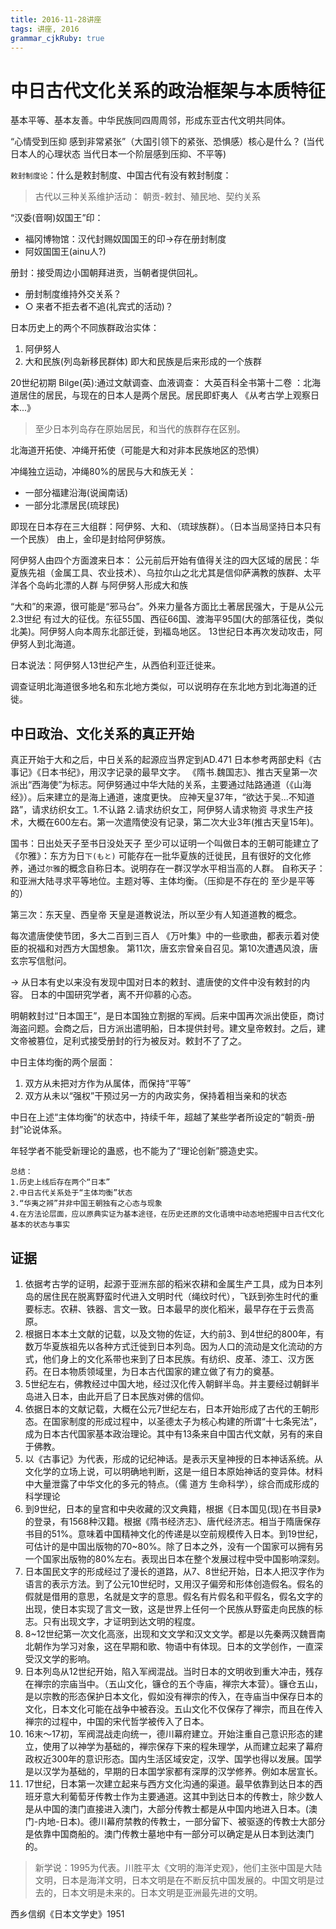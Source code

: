 ```yaml
---
title: 2016-11-28讲座 
tags: 讲座, 2016
grammar_cjkRuby: true
---
```


# 中日古代文化关系的政治框架与本质特征

基本平等、基本友善。中华民族同四周周邻，形成东亚古代文明共同体。

“心情受到压抑 感到非常紧张”（大国引领下的紧张、恐惧感）核心是什么？
(当代日本人的心理状态 当代日本一个阶层感到压抑、不平等)

`敕封制度论`：什么是敕封制度、中国古代有没有敕封制度：
> 古代以三种关系维护活动：
> 朝贡-敕封、殖民地、契约关系

“汉委(音啊)奴国王”印：
* 福冈博物馆：汉代封赐奴国国王的印->存在册封制度
* 阿奴国国王(ainu人?)

册封：接受周边小国朝拜进贡，当朝者提供回礼。

* 册封制度维持外交关系？
* ○ 来者不拒去者不追(礼宾式的活动)？

日本历史上的两个不同族群政治实体：
1. 阿伊努人
2. 大和民族(列岛新移民群体)
即大和民族是后来形成的一个族群

20世纪初期 Bilge(英):通过文献调查、血液调查：
大英百科全书第十二卷 ：北海道居住的居民，与现在的日本人是两个居民。居民即虾夷人
《从考古学上观察日本...》
> 至少日本列岛存在原始居民，和当代的族群存在区别。

北海道开拓使、冲绳开拓使（可能是大和对非本民族地区的恐惧）

冲绳独立运动，冲绳80%的居民与大和族无关：
* 一部分福建沿海(说闽南话)
* 一部分北漂居民(琉球民)

即现在日本存在三大组群：阿伊努、大和、（琉球族群）。（日本当局坚持日本只有一个民族）
由上，金印是封给阿伊努族。

阿伊努人由四个方面渡来日本：
公元前后开始有值得关注的四大区域的居民：华夏族先祖（金属工具、农业技术）、乌拉尔山之北尤其是信仰萨满教的族群、太平洋各个岛屿北漂的人群 与阿伊努人形成大和族

“大和”的来源，很可能是“邪马台”。外来力量各方面比土著居民强大，于是从公元2.3世纪 有过大的征伐。东征55国、西征66国、渡海平95国(大的部落征伐，类似北美)。阿伊努人向本周东北部迁徙，到福岛地区。
13世纪日本再次发动攻击，阿伊努人到北海道。

日本说法：阿伊努人13世纪产生，从西伯利亚迁徙来。

调查证明北海道很多地名和东北地方类似，可以说明存在东北地方到北海道的迁徙。

## 中日政治、文化关系的真正开始
真正开始于大和之后，中日关系的起源应当界定到AD.471
日本参考两部史料《古事记》《日本书纪》，用汉字记录的最早文字。
《隋书.魏国志》、推古天皇第一次派出“西海使”为标志。阿伊努通过中华大陆的关系，主要通过陆路通道（《山海经》）。后来建立的是海上通道，速度更快。
应神天皇37年，“欲达于吴...不知道路”，请求纺织女工。1.不认路 2.请求纺织女工，阿伊努人请求物资
寻求生产技术，大概在600左右。第一次遣隋使没有记录，第二次大业3年(推古天皇15年)。

国书：日出处天子至书日没处天子
至少可以证明一个叫做日本的王朝可能建立了
《尔雅》：东方为日`下(もと)`
可能存在一批华夏族的迁徙民，且有很好的文化修养，通过`尔雅`的概念自称日本。说明存在一群汉学水平相当高的人群。
自称天子：和亚洲大陆寻求平等地位。主题对等、主体均衡。（压抑是不存在的 至少是平等的）

第三次：东天皇、西皇帝
天皇是道教说法，所以至少有人知道道教的概念。

每次遣唐使使节团，多大二百到三百人
《万叶集》中的一些歌曲，都表示着对使臣的祝福和对西方大国想象。
第11次，唐玄宗曾亲自召见。第10次遭遇风浪，唐玄宗写信慰问。

-> 从日本有史以来没有发现中国对日本的敕封、遣唐使的文件中没有敕封的内容。
日本的中国研究学者，离不开仰慕的心态。

明朝敕封过“日本国王”，是日本国独立割据的军阀。后来中国再次派出使臣，商讨海盗问题。会商之后，日方派出遣明船，日本提供封号。建文皇帝敕封。之后，建文帝被篡位，足利式接受册封的行为被反对。敕封不了了之。

中日主体均衡的两个层面：
1. 双方从未把对方作为从属体，而保持“平等”
2. 双方从未以“强权”干预过另一方的内政实务，保持着相当亲和的状态

中日在上述“主体均衡”的状态中，持续千年，超越了某些学者所设定的“朝贡-册封”论说体系。

年轻学者不能受新理论的蛊惑，也不能为了“理论创新”臆造史实。

	总结：
	1.历史上线后存在两个“日本”
	2.中日古代关系处于“主体均衡”状态
	3.“华夷之辨”并非中国王朝独有之心态与现象
	4.在方法论层面，应以原典实证为基本途径，在历史还原的文化语境中动态地把握中日古代文化基本的状态与事实

## 证据
1. 依据考古学的证明，起源于亚洲东部的稻米农耕和金属生产工具，成为日本列岛的居住民在脱离野蛮时代进入文明时代（绳纹时代），飞跃到弥生时代的重要标志。农耕、铁器、言文一致。日本最早的炭化稻米，最早存在于云贵高原。
2. 根据日本本土文献的记载，以及文物的佐证，大约前3、到4世纪的800年，有数万华夏族祖先以各种方式迁徙到日本列岛。因为人口的流动是文化流动的方式，他们身上的文化系带也来到了日本民族。有纺织、皮革、漆工、汉方医药。在日本物质领域里，为日本古代国家的建立做了有力的奠基。
3. 5世纪左右，佛教经过中国大地，经过汉化传入朝鲜半岛。并主要经过朝鲜半岛进入日本，由此开启了日本民族对佛的信仰。
4. 依据日本的文献记载，大概在公元7世纪左右，日本开始形成了古代的王朝形态。在国家制度的形成过程中，以圣德太子为核心构建的所谓“十七条宪法”，成为日本古代国家基本政治理论。其中有13条来自中国古代文献，另有的来自于佛教。
5. 以《古事记》为代表，形成的记纪神话。是表示天皇神授的日本神话系统。从文化学的立场上说，可以明确地判断，这是一组日本原始神话的变异体。材料中大量泄露了中华文化的多元的特点。（儒 道方 生命科学），综合而成形成的科学理论
6. 到9世纪，日本的皇宫和中央收藏的汉文典籍，根据《日本国见(现)在书目录》的登录，有1568种汉籍。根据《隋书经济志》、唐代经济志。相当于隋唐保存书目的51%。意味着中国精神文化的传递是以空前规模传入日本。到19世纪，可估计的是中国出版物的70~80%。除了日本之外，没有一个国家可以拥有另一个国家出版物的80%左右。表现出日本在整个发展过程中受中国影响深刻。
7. 日本国民文字的形成经过了漫长的道路，从7、8世纪开始，日本人把汉字作为语言的表示方法。到了公元10世纪时，又用汉子偏旁和形体创造假名。假名的假就是借用的意思，名就是文字的意思。假名有片假名和平假名，假名文字的出现，使日本实现了言文一致，这是世界上任何一个民族从野蛮走向民族的标志。只有出现文字，才证明到达文明的程度。
8. 8~12世纪第一次文化高涨，出现和文文学和汉文文学。都是以先秦两汉魏晋南北朝作为学习对象，这在早期和歌、物语中有体现。日本的文学创作，一直深受汉文学的影响。
9. 日本列岛从12世纪开始，陷入军阀混战。当时日本的文明收到重大冲击，残存在禅宗的宗庙当中。（五山文化，镰仓的五个寺庙，禅宗大本营）。镰仓五山，是以宗教的形态保护日本文化，假如没有禅宗的传入，在寺庙当中保存日本的文化，日本文化可能在战争中被吞没。五山文化不仅保存了禅宗，而且在传入禅宗的过程中，中国的宋代哲学被传入了日本。
10. 16末～17初，军阀混战走向统一，德川幕府建立。开始注重自己意识形态的建立，使用了以神学为基础的，禅宗保存下来的程朱理学，从而建立起来了幕府政权近300年的意识形态。国内生活区域安定，汉学、国学也得以发展。国学是以汉学为基础的，早期的日本国学家都有深厚的汉学修养。例如本居宣长。
11. 17世纪，日本第一次建立起来与西方文化沟通的渠道。最早依靠到达日本的西班牙意大利葡萄牙传教士作为主要通道。这其中到达日本的传教士，除少数人是从中国的澳门直接进入澳门，大部分传教士都是从中国内地进入日本。(澳门-内地-日本)。德川幕府禁教的传教士，一部分留下、被驱逐的传教士大部分是依靠中国商船的。澳门传教士墓地中有一部分可以确定是从日本到达澳门的。

> 新学说：1995为代表。川胜平太《文明的海洋史观》，他们主张中国是大陆文明，日本是海洋文明，日本文明是在不断反抗中国发展的。中国文明是过去的，日本文明是未来的。日本文明是亚洲最先进的文明。

西乡信纲《日本文学史》1951


